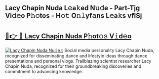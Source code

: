 ## Lacy Chapin Nuda L𝚎a𝚔ed N𝚞𝚍e - Part-Tjg Vi𝚍𝚎o P𝚑𝚘tos - H𝚘𝚝 O𝚗𝚕yf𝚊ns L𝚎a𝚔s vfISj

# <h2><a href="http://kfe9fr.oniu.top/?m=Lacy+Chapin+Nuda">🔗👉 🔴 Lacy Chapin Nuda P𝚑ot𝚘𝚜 V𝚒d𝚎o</a></h2>

[![Lacy Chapin Nuda Nu𝚍e𝚜](https://i.imgur.com/0qMVB7G.gif)](http://kfe9fr.oniu.top/?m=Lacy+Chapin+Nuda)
Social media personality Lacy Chapin Nuda, recognized for disseminating dance and lifestyle ideas through dance presentations and personal vlogs. Trailblazing scientist researcher Lacy Chapin Nuda, recognized for their groundbreaking discoveries and commitment to advancing knowledge.  
